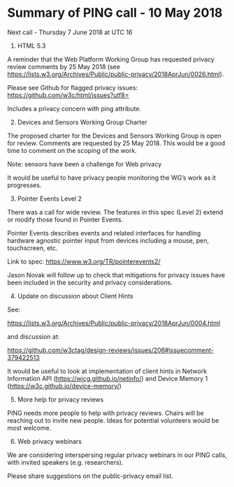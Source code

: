 # Summary of PING call - 10 May 2018

Next call - Thursday 7 June 2018 at UTC 16

1. HTML 5.3

A reminder that the Web Platform Working Group has requested privacy review comments by 25 May 2018 (see https://lists.w3.org/Archives/Public/public-privacy/2018AprJun/0026.html).

Please see Github for flagged privacy issues: https://github.com/w3c/html/issues?utf8=

Includes a privacy concern with ping attribute.

2. Devices and Sensors Working Group Charter

The proposed charter for the Devices and Sensors Working Group is open for review. Comments are requested by 25 May 2018. This would be a good time to comment on the scoping of the work.

Note: sensors have been a challenge for Web privacy

It would be useful to have privacy people monitoring the WG’s work as it progresses.

3. Pointer Events Level 2 

There was a call for wide review. The features in this spec (Level 2) extend or modify those found in Pointer Events.

Pointer Events describes events and related interfaces for handling hardware agnostic pointer input from devices including a mouse, pen, touchscreen, etc. 

Link to spec: https://www.w3.org/TR/pointerevents2/

Jason Novak will follow up to check that mitigations for privacy issues have been included in the security and privacy considerations. 

4. Update on discussion about Client Hints

See: 

https://lists.w3.org/Archives/Public/public-privacy/2018AprJun/0004.html

and discussion at:

https://github.com/w3ctag/design-reviews/issues/206#issuecomment-379422513

It would be useful to look at implementation of client hints in Network Information API (https://wicg.github.io/netinfo/) and Device Memory 1 (https://w3c.github.io/device-memory/)

5. More help for privacy reviews

PING needs more people to help with privacy reviews. Chairs will be reaching out to invite new people. Ideas for potential volunteers would be most welcome.

6. Web privacy webinars

We are considering interspersing regular privacy webinars in our PING calls, with invited speakers (e.g. researchers).

Please share suggestions on the public-privacy email list.

 


